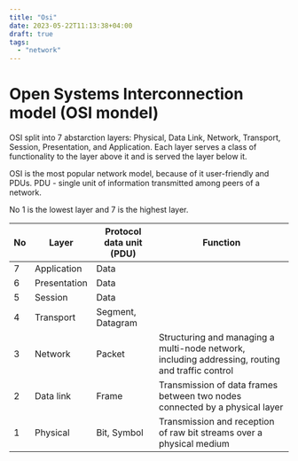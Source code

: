 ```yaml
---
title: "Osi"
date: 2023-05-22T11:13:38+04:00
draft: true
tags:
  - "network"
---
```

# Open Systems Interconnection model (OSI mondel)

OSI split into 7 abstarction layers:
Physical, Data Link, Network, Transport, Session, Presentation, and Application.
Each layer serves a class of functionality to the layer above it and is served the layer below it.

OSI is the most popular network model, because of it user-friendly and PDUs.
PDU - single unit of information transmitted among peers of a network.

No 1 is the lowest layer and 7 is the highest layer.

| No  | Layer        | Protocol data unit (PDU) | Function                                                                                         |
| --- | ------------ | ------------------------ | ------------------------------------------------------------------------------------------------ |
| 7   | Application  | Data                     |                                                                                                  |
| 6   | Presentation | Data                     |                                                                                                  |
| 5   | Session      | Data                     |                                                                                                  |
| 4   | Transport    | Segment, Datagram        |                                                                                                  |
| 3   | Network      | Packet                   | Structuring and managing a multi-node network, including addressing, routing and traffic control |
| 2   | Data link    | Frame                    | Transmission of data frames between two nodes connected by a physical layer                      |
| 1   | Physical     | Bit, Symbol              | Transmission and reception of raw bit streams over a physical medium                             |
